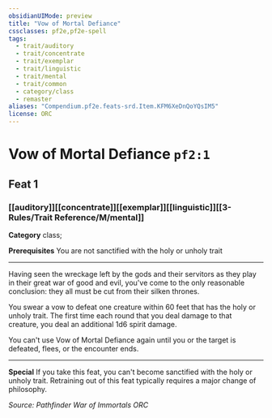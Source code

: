```yaml
---
obsidianUIMode: preview
title: "Vow of Mortal Defiance"
cssclasses: pf2e,pf2e-spell
tags:
  - trait/auditory
  - trait/concentrate
  - trait/exemplar
  - trait/linguistic
  - trait/mental
  - trait/common
  - category/class
  - remaster
aliases: "Compendium.pf2e.feats-srd.Item.KFM6XeDnQoYQsIM5"
license: ORC
---
```

# Vow of Mortal Defiance `pf2:1`
## Feat 1
### [[auditory]][[concentrate]][[exemplar]][[linguistic]][[3-Rules/Trait Reference/M/mental]]

**Category** class; 



**Prerequisites** You are not sanctified with the holy or unholy trait
* * *
Having seen the wreckage left by the gods and their servitors as they play in their great war of good and evil, you've come to the only reasonable conclusion: they all must be cut from their silken thrones.

You swear a vow to defeat one creature within 60 feet that has the holy or unholy trait. The first time each round that you deal damage to that creature, you deal an additional 1d6 spirit damage.

You can't use Vow of Mortal Defiance again until you or the target is defeated, flees, or the encounter ends.

* * *

**Special** If you take this feat, you can't become sanctified with the holy or unholy trait. Retraining out of this feat typically requires a major change of philosophy.

*Source: Pathfinder War of Immortals*
*ORC*